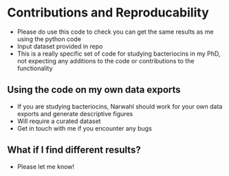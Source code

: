 # Contributions and Reproducability

* Please do use this code to check you can get the same results as me using the python code 
* Input dataset provided in repo 
* This is a really specific set of code for studying bacteriocins in my PhD, not expecting any additions to the code or contributions to the functionality 

## Using the code on my own data exports 

* If you are studying bacteriocins, Narwahl should work for your own data exports and generate descriptive figures 
* Will require a curated dataset 
* Get in touch with me if you encounter any bugs 

## What if I find different results?

* Please let me know! 
